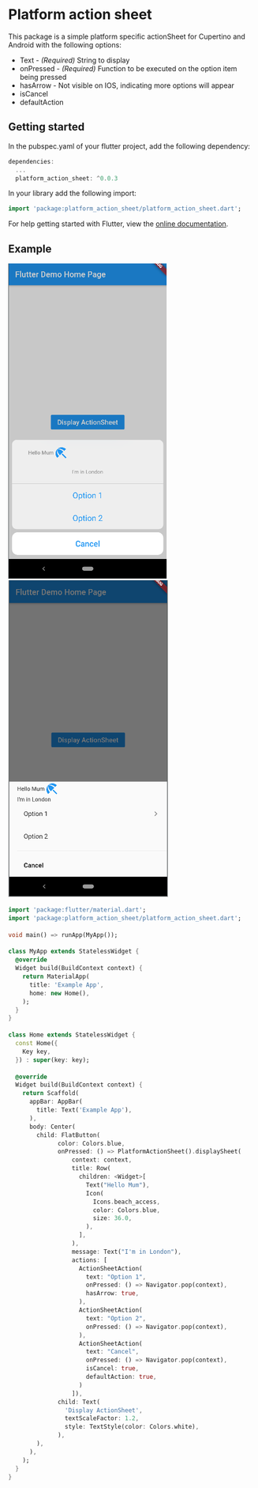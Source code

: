 # Platform action sheet

This package is a simple platform specific actionSheet for Cupertino and Android with the following options:
- Text - *(Required)* String to display
- onPressed - *(Required)* Function to be executed on the option item being pressed
- hasArrow - Not visible on IOS, indicating more options will appear
- isCancel
- defaultAction


## Getting started
In the pubspec.yaml of your flutter project, add the following dependency:

```dart
dependencies:
  ...
  platform_action_sheet: ^0.0.3
```
In your library add the following import:
```dart
import 'package:platform_action_sheet/platform_action_sheet.dart';
```
For help getting started with Flutter, view the [online documentation](https://flutter.io/).

## Example
![](https://github.com/Amazing-Aidan/platform_action_sheet/blob/master/art/ios.png?raw=true)![](https://github.com/Amazing-Aidan/platform_action_sheet/blob/master/art/android.png?raw=true)


```dart
import 'package:flutter/material.dart';
import 'package:platform_action_sheet/platform_action_sheet.dart';

void main() => runApp(MyApp());

class MyApp extends StatelessWidget {
  @override
  Widget build(BuildContext context) {
    return MaterialApp(
      title: 'Example App',
      home: new Home(),
    );
  }
}

class Home extends StatelessWidget {
  const Home({
    Key key,
  }) : super(key: key);

  @override
  Widget build(BuildContext context) {
    return Scaffold(
      appBar: AppBar(
        title: Text('Example App'),
      ),
      body: Center(
        child: FlatButton(
              color: Colors.blue,
              onPressed: () => PlatformActionSheet().displaySheet(
                  context: context,
                  title: Row(
                    children: <Widget>[
                      Text("Hello Mum"),
                      Icon(
                        Icons.beach_access,
                        color: Colors.blue,
                        size: 36.0,
                      ),
                    ],
                  ),
                  message: Text("I'm in London"),
                  actions: [
                    ActionSheetAction(
                      text: "Option 1",
                      onPressed: () => Navigator.pop(context),
                      hasArrow: true,
                    ),
                    ActionSheetAction(
                      text: "Option 2",
                      onPressed: () => Navigator.pop(context),
                    ),
                    ActionSheetAction(
                      text: "Cancel",
                      onPressed: () => Navigator.pop(context),
                      isCancel: true,
                      defaultAction: true,
                    )
                  ]),
              child: Text(
                'Display ActionSheet',
                textScaleFactor: 1.2,
                style: TextStyle(color: Colors.white),
              ),
        ),
      ),
    );
  }
}
```